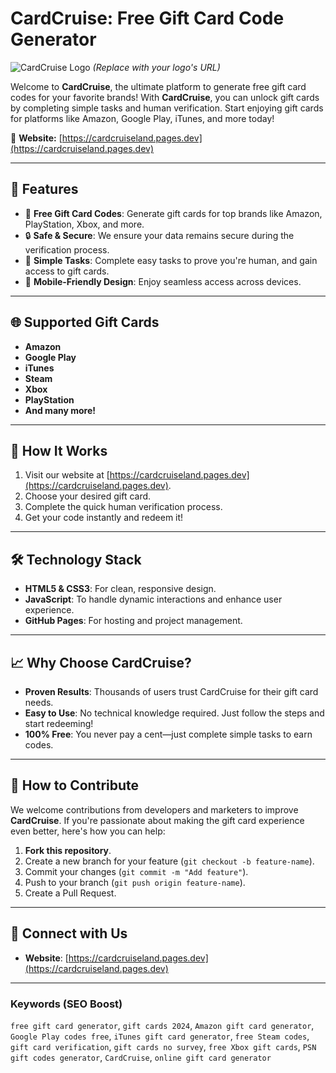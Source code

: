 
# CardCruise: Free Gift Card Code Generator

![CardCruise Logo](https://cardcruise.pages.dev/logo.png) *(Replace with your logo's URL)*

Welcome to **CardCruise**, the ultimate platform to generate free gift card codes for your favorite brands! With **CardCruise**, you can unlock gift cards by completing simple tasks and human verification. Start enjoying gift cards for platforms like Amazon, Google Play, iTunes, and more today!

🔗 **Website:** [https://cardcruiseland.pages.dev](https://cardcruiseland.pages.dev)

---

## 🚀 Features

- 🌟 **Free Gift Card Codes**: Generate gift cards for top brands like Amazon, PlayStation, Xbox, and more.
- 🔒 **Safe & Secure**: We ensure your data remains secure during the verification process.
- 🎯 **Simple Tasks**: Complete easy tasks to prove you're human, and gain access to gift cards.
- 📱 **Mobile-Friendly Design**: Enjoy seamless access across devices.

---

## 🌐 Supported Gift Cards

- **Amazon**
- **Google Play**
- **iTunes**
- **Steam**
- **Xbox**
- **PlayStation**
- **And many more!**

---

## 📖 How It Works

1. Visit our website at [https://cardcruiseland.pages.dev](https://cardcruiseland.pages.dev).
2. Choose your desired gift card.
3. Complete the quick human verification process.
4. Get your code instantly and redeem it!

---

## 🛠️ Technology Stack

- **HTML5 & CSS3**: For clean, responsive design.
- **JavaScript**: To handle dynamic interactions and enhance user experience.
- **GitHub Pages**: For hosting and project management.

---

## 📈 Why Choose CardCruise?

- **Proven Results**: Thousands of users trust CardCruise for their gift card needs.
- **Easy to Use**: No technical knowledge required. Just follow the steps and start redeeming!
- **100% Free**: You never pay a cent—just complete simple tasks to earn codes.

---

## 🚀 How to Contribute

We welcome contributions from developers and marketers to improve **CardCruise**. If you're passionate about making the gift card experience even better, here's how you can help:

1. **Fork this repository**.
2. Create a new branch for your feature (`git checkout -b feature-name`).
3. Commit your changes (`git commit -m "Add feature"`).
4. Push to your branch (`git push origin feature-name`).
5. Create a Pull Request.

---

## 🔗 Connect with Us

- **Website**: [https://cardcruiseland.pages.dev](https://cardcruiseland.pages.dev)

---

### Keywords (SEO Boost)

`free gift card generator`, `gift cards 2024`, `Amazon gift card generator`, `Google Play codes free`, `iTunes gift card generator`, `free Steam codes`, `gift card verification`, `gift cards no survey`, `free Xbox gift cards`, `PSN gift codes generator`, `CardCruise`, `online gift card generator`
